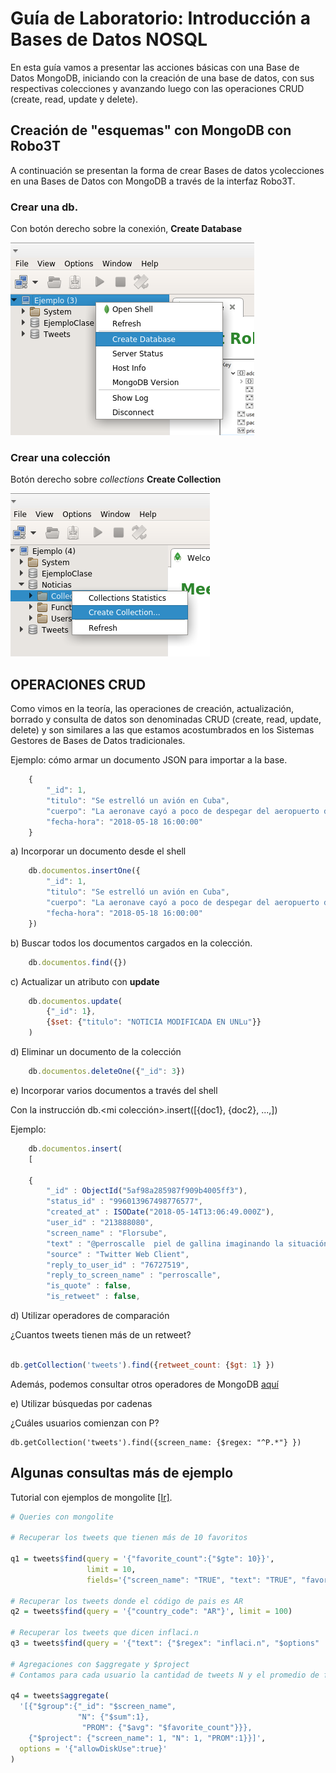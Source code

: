 # Guía de Laboratorio: Introducción a Bases de Datos NOSQL

En esta guía vamos a presentar las acciones básicas con una Base de Datos MongoDB, iniciando con la creación de una base de datos, con sus respectivas colecciones y avanzando luego con las operaciones CRUD (create, read, update y delete).

## Creación de "esquemas" con MongoDB con Robo3T

A continuación se presentan la forma de crear Bases de datos ycolecciones en una Bases de Datos con MongoDB a través de la interfaz Robo3T.

### Crear una db. 
Con botón derecho sobre la conexión, __Create Database__


![crear db](./imgs/Mongo-creardb.png)


### Crear una colección
Botón derecho sobre *collections* __Create Collection__

![crear col](./imgs/Mongo-crearcol.png)


## OPERACIONES CRUD

Como vimos en la teoría, las operaciones de creación, actualización, borrado y consulta de datos son denominadas CRUD (create, read, update, delete) y son similares a las que estamos acostumbrados en los Sistemas Gestores de Bases de Datos tradicionales.

Ejemplo: cómo armar un documento JSON para importar a la base.

```javascript
    { 
        "_id": 1,
        "titulo": "Se estrelló un avión en Cuba",
        "cuerpo": "La aeronave cayó a poco de despegar del aeropuerto de La Habana. Era un Boeing 737 de una compañía aérea subsidiaria de Cubana de Aviación. El presidente cubano Miguel Díaz-Canel se dirigió de inmediato al lugar del accidente.",
        "fecha-hora": "2018-05-18 16:00:00"
    }
```

a) Incorporar un documento desde el shell

```javascript
    db.documentos.insertOne({ 
        "_id": 1,
        "titulo": "Se estrelló un avión en Cuba",
        "cuerpo": "La aeronave cayó a poco de despegar del aeropuerto de La Habana. Era un Boeing 737 de una compañía aérea subsidiaria de Cubana de Aviación. El presidente cubano Miguel Díaz-Canel se dirigió de inmediato al lugar del accidente.",
        "fecha-hora": "2018-05-18 16:00:00"
    })
```    

b) Buscar todos los documentos cargados en la colección.
```javascript
    db.documentos.find({})
```

c) Actualizar un atributo con __update__

```javascript
    db.documentos.update(
        {"_id": 1},
        {$set: {"titulo": "NOTICIA MODIFICADA EN UNLu"}}
    )
```

d) Eliminar un documento de la colección

```javascript
    db.documentos.deleteOne({"_id": 3})
```
    
e) Incorporar varios documentos a través del shell

Con la instrucción db.<mi colección>.insert([{doc1}, {doc2}, ...,])

Ejemplo:

```javascript
    db.documentos.insert(
    [
        
    {
        "_id" : ObjectId("5af98a285987f909b4005ff3"),
        "status_id" : "996013967498776577",
        "created_at" : ISODate("2018-05-14T13:06:49.000Z"),
        "user_id" : "213888080",
        "screen_name" : "Florsube",
        "text" : "@perroscalle  piel de gallina imaginando la situación de Alejandro!cada uno con sus montruos, jajaja, y nosotros preocupados por el dólar y la inflación! tiburón, qué buscas en la orilla?",
        "source" : "Twitter Web Client",
        "reply_to_user_id" : "76727519",
        "reply_to_screen_name" : "perroscalle",
        "is_quote" : false,
        "is_retweet" : false,
```

d) Utilizar operadores de comparación

¿Cuantos tweets tienen más de un retweet?

```javascript

db.getCollection('tweets').find({retweet_count: {$gt: 1} })

```
Además, podemos consultar otros operadores de MongoDB [aquí](https://docs.mongodb.com/manual/reference/operator/query-comparison/)

e) Utilizar búsquedas por cadenas

¿Cuáles usuarios comienzan con P?

    db.getCollection('tweets').find({screen_name: {$regex: "^P.*"} })


## Algunas consultas más de ejemplo 

Tutorial con ejemplos de mongolite [[Ir]](https://jeroen.github.io/mongolite/query-data.html).

```R
# Queries con mongolite

# Recuperar los tweets que tienen más de 10 favoritos

q1 = tweets$find(query = '{"favorite_count":{"$gte": 10}}', 
                 limit = 10, 
                 fields='{"screen_name": "TRUE", "text": "TRUE", "favorite_count": "TRUE"}')

# Recuperar los tweets donde el código de pais es AR
q2 = tweets$find(query = '{"country_code": "AR"}', limit = 100)

# Recuperar los tweets que dicen inflaci.n 
q3 = tweets$find(query = '{"text": {"$regex": "inflaci.n", "$options" : "i"}}', limit = 100)

# Agregaciones con $aggregate y $project
# Contamos para cada usuario la cantidad de tweets N y el promedio de favoritos de sus publicaciones 

q4 = tweets$aggregate(
  '[{"$group":{"_id": "$screen_name", 
               "N": {"$sum":1}, 
                "PROM": {"$avg": "$favorite_count"}}}, 
    {"$project": {"screen_name": 1, "N": 1, "PROM":1}}]',
  options = '{"allowDiskUse":true}'
)




```
